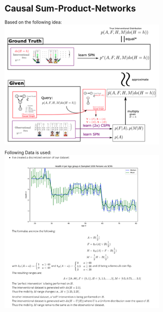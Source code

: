 # Causal Sum-Product-Networks


Based on the following idea:
![](media/CausalSPN_via_CSPN.jpg)

Following Data is used:
![](media/discretized_data.jpg)